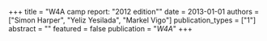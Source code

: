 +++
title = "W4A camp report: \"2012 edition\""
date = 2013-01-01
authors = ["Simon Harper", "Yeliz Yesilada", "Markel Vigo"]
publication_types = ["1"]
abstract = ""
featured = false
publication = "*W4A*"
+++

